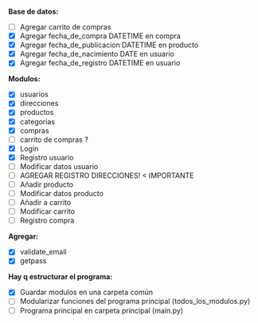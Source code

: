 **Base de datos:**
- [ ] Agregar carrito de compras
- [x] Agregar fecha_de_compra DATETIME en compra
- [x] Agregar fecha_de_publicacion DATETIME en producto
- [x] Agregar fecha_de_nacimiento DATE en usuario
- [x] Agregar fecha_de_registro DATETIME en usuario

**Modulos:**
- [x] usuarios
- [x] direcciones
- [x] productos
- [x] categorias
- [x] compras
- [ ] carrito de compras ?
- [x] Login
- [x] Registro usuario
- [ ] Modificar datos usuario
- [ ] AGREGAR REGISTRO DIRECCIONES! < IMPORTANTE
- [ ] Añadir producto
- [ ] Modificar datos producto
- [ ] Añadir a carrito
- [ ] Modificar carrito
- [ ] Registro compra

**Agregar:**
- [x] validate_email
- [x] getpass

**Hay q estructurar el programa:**
- [x] Guardar modulos en una carpeta común
- [ ] Modularizar funciones del programa principal (todos_los_modulos.py)
- [ ] Programa principal en carpeta principal (main.py)
